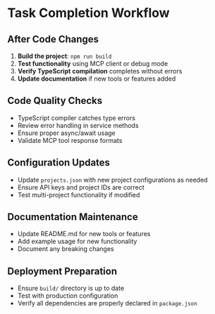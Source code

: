 # Task Completion Workflow

## After Code Changes
1. **Build the project**: `npm run build`
2. **Test functionality** using MCP client or debug mode
3. **Verify TypeScript compilation** completes without errors
4. **Update documentation** if new tools or features added

## Code Quality Checks
- TypeScript compiler catches type errors
- Review error handling in service methods
- Ensure proper async/await usage
- Validate MCP tool response formats

## Configuration Updates
- Update `projects.json` with new project configurations as needed
- Ensure API keys and project IDs are correct
- Test multi-project functionality if modified

## Documentation Maintenance
- Update README.md for new tools or features
- Add example usage for new functionality
- Document any breaking changes

## Deployment Preparation
- Ensure `build/` directory is up to date
- Test with production configuration
- Verify all dependencies are properly declared in `package.json`